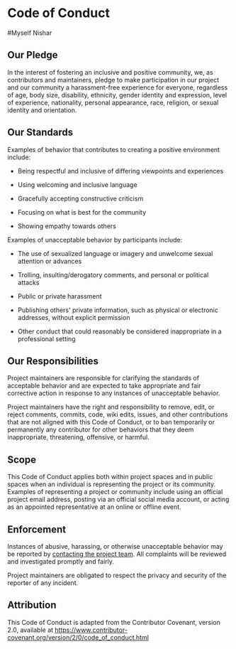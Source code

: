 
# Code of Conduct
#Myself Nishar
## Our Pledge
In the interest of fostering an inclusive and positive community, we, as contributors and maintainers, pledge to make participation in our project and our community a harassment-free experience for everyone, regardless of age, body size, disability, ethnicity, gender identity and expression, level of experience, nationality, personal appearance, race, religion, or sexual identity and orientation.
  
## Our Standards
Examples of behavior that contributes to creating a positive environment include:
- Being respectful and inclusive of differing viewpoints and experiences

- Using welcoming and inclusive language

- Gracefully accepting constructive criticism

- Focusing on what is best for the community

- Showing empathy towards others
  

Examples of unacceptable behavior by participants include:

- The use of sexualized language or imagery and unwelcome sexual attention or advances

- Trolling, insulting/derogatory comments, and personal or political attacks

- Public or private harassment

- Publishing others' private information, such as physical or electronic addresses, without explicit permission

- Other conduct that could reasonably be considered inappropriate in a professional setting

  

## Our Responsibilities
Project maintainers are responsible for clarifying the standards of acceptable behavior and are expected to take appropriate and fair corrective action in response to any instances of unacceptable behavior.

Project maintainers have the right and responsibility to remove, edit, or reject comments, commits, code, wiki edits, issues, and other contributions that are not aligned with this Code of Conduct, or to ban temporarily or permanently any contributor for other behaviors that they deem inappropriate, threatening, offensive, or harmful.

  

## Scope
This Code of Conduct applies both within project spaces and in public spaces when an individual is representing the project or its community. Examples of representing a project or community include using an official project email address, posting via an official social media account, or acting as an appointed representative at an online or offline event.


## Enforcement
Instances of abusive, harassing, or otherwise unacceptable behavior may be reported by [contacting the project team](https://developerstar.com/contact). All complaints will be reviewed and investigated promptly and fairly.

Project maintainers are obligated to respect the privacy and security of the reporter of any incident.


## Attribution
This Code of Conduct is adapted from the Contributor Covenant, version 2.0, available at https://www.contributor-covenant.org/version/2/0/code_of_conduct.html